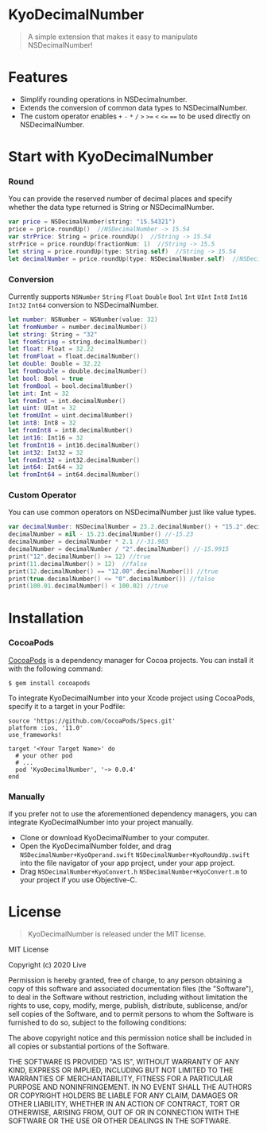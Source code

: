 # KyoDecimalNumber
> A simple extension that makes it easy to manipulate NSDecimalNumber!
# Features
* Simplify rounding operations in NSDecimalnumber.
* Extends the conversion of common data types to NSDecimalNumber.
* The custom operator enables `+` `-` `*` `/` `>` `>=` `<` `<=` `==` to be used directly on NSDecimalNumber.
# Start with KyoDecimalNumber
### Round
You can provide the reserved number of decimal places and specify whether the data type returned is String or NSDecimalNumber.

```swift
var price = NSDecimalNumber(string: "15.54321")
price = price.roundUp()  //NSDecimalNumber -> 15.54
var strPrice: String = price.roundUp()  //String -> 15.54
strPrice = price.roundUp(fractionNum: 1)  //String -> 15.5
let string = price.roundUp(type: String.self)  //String -> 15.54
let decimalNumber = price.roundUp(type: NSDecimalNumber.self)  //NSDecimalNumber -> 15.54
```

### Conversion
Currently supports `NSNumber` `String` `Float` `Double` `Bool` `Int` `UInt` `Int8` `Int16` `Int32` `Int64`  conversion to NSDecimalNumber.

```swift
let number: NSNumber = NSNumber(value: 32)
let fromNumber = number.decimalNumber()
let string: String = "32"
let fromString = string.decimalNumber()
let float: Float = 32.22
let fromFloat = float.decimalNumber()
let double: Double = 32.22
let fromDouble = double.decimalNumber()
let bool: Bool = true
let fromBool = bool.decimalNumber()
let int: Int = 32
let fromInt = int.decimalNumber()
let uint: UInt = 32
let fromUInt = uint.decimalNumber()
let int8: Int8 = 32
let fromInt8 = int8.decimalNumber()
let int16: Int16 = 32
let fromInt16 = int16.decimalNumber()
let int32: Int32 = 32
let fromInt32 = int32.decimalNumber()
let int64: Int64 = 32
let fromInt64 = int64.decimalNumber()
```

### Custom Operator
You can use common operators on NSDecimalNumber just like value types.

```swift
var decimalNumber: NSDecimalNumber = 23.2.decimalNumber() + "15.2".decimalNumber()  //38.4
decimalNumber = nil - 15.23.decimalNumber() //-15.23
decimalNumber = decimalNumber * 2.1 //-31.983
decimalNumber = decimalNumber / "2".decimalNumber() //-15.9915
print("12".decimalNumber() >= 12) //true
print(11.decimalNumber() > 12)  //false
print(12.decimalNumber() == "12.00".decimalNumber()) //true
print(true.decimalNumber() <= "0".decimalNumber()) //false
print(100.01.decimalNumber() < 100.02) //true
```

# Installation
### CocoaPods
[CocoaPods](https://cocoapods.org/) is a dependency manager for Cocoa projects. You can install it with the following command:

```
$ gem install cocoapods
```

To integrate KyoDecimalNumber into your Xcode project using CocoaPods, specify it to a target in your Podfile:

```shell
source 'https://github.com/CocoaPods/Specs.git'
platform :ios, '11.0'
use_frameworks!

target '<Your Target Name>' do
  # your other pod
  # ...
  pod 'KyoDecimalNumber', '~> 0.0.4'
end
```

### Manually
if you prefer not to use the aforementioned dependency managers, you can integrate KyoDecimalNumber into your project manually. 
* Clone or download KyoDecimalNumber to your computer.
* Open the KyoDecimalNumber folder, and drag `NSDecimalNumber+KyoOperand.swift` `NSDecimalNumber+KyoRoundUp.swift` into the file navigator of your app project, under your app project.
* Drag `NSDecimalNumber+KyoConvert.h` `NSDecimalNumber+KyoConvert.m` to your project if you use Objective-C.

# License

> KyoDecimalNumber is released under the MIT license.

MIT License

Copyright (c) 2020 Live

Permission is hereby granted, free of charge, to any person obtaining a copy
of this software and associated documentation files (the "Software"), to deal
in the Software without restriction, including without limitation the rights
to use, copy, modify, merge, publish, distribute, sublicense, and/or sell
copies of the Software, and to permit persons to whom the Software is
furnished to do so, subject to the following conditions:

The above copyright notice and this permission notice shall be included in all
copies or substantial portions of the Software.

THE SOFTWARE IS PROVIDED "AS IS", WITHOUT WARRANTY OF ANY KIND, EXPRESS OR
IMPLIED, INCLUDING BUT NOT LIMITED TO THE WARRANTIES OF MERCHANTABILITY,
FITNESS FOR A PARTICULAR PURPOSE AND NONINFRINGEMENT. IN NO EVENT SHALL THE
AUTHORS OR COPYRIGHT HOLDERS BE LIABLE FOR ANY CLAIM, DAMAGES OR OTHER
LIABILITY, WHETHER IN AN ACTION OF CONTRACT, TORT OR OTHERWISE, ARISING FROM,
OUT OF OR IN CONNECTION WITH THE SOFTWARE OR THE USE OR OTHER DEALINGS IN THE
SOFTWARE.
